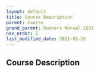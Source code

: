 ```yaml
---
layout: default
title: Course Description
parent: Course
grand_parent: Runners Manual 2021
nav_order: 2
last_modified_date: 2021-05-20
---
```


## Course Description
